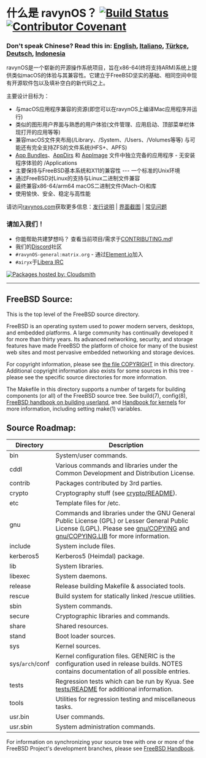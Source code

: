 # 什么是 ravynOS？ [![Build Status](https://api.cirrus-ci.com/github/ravynsoft/ravynos.svg?branch=main)](https://cirrus-ci.com/github/ravynsoft/ravynos) [![Contributor Covenant](https://img.shields.io/badge/Contributor%20Covenant-2.1-4baaaa.svg)](CODE_OF_CONDUCT.md)
### Don't speak Chinese? Read this in: [English](README.md), [Italiano](README.IT.md), [Türkçe](README.TR.md), [Deutsch](README.DE.md), [Indonesia](README.ID.md)

ravynOS是一个崭新的开源操作系统项目，旨在x86-64(终将支持ARM)系统上提供类似macOS的体验与其兼容性。它建立于FreeBSD坚实的基础、相同空间中现有开源软件包以及填补空白的新代码之上。

主要设计目标为：
- 与macOS应用程序兼容的资源(即您可以在ravynOS上编译Mac应用程序并运行)
- 类似的图形用户界面与熟悉的用户体验(文件管理、应用启动、顶部菜单栏体现打开的应用等等)
- 兼容macOS文件夹布局(/Library、/System、/Users、/Volumes等等) 与可能还有完全支持ZFS的文件系统(HFS+、APFS)
- [App Bundles](https://developer.apple.com/documentation/foundation/bundle)、[AppDirs](https://github.com/AppImage/AppImageKit/wiki/AppDir) 和 [AppImage](https://github.com/AppImage) 文件中独立完备的应用程序 - 无安装程序体验的 /Applications
- 主要保持与FreeBSD基本系统和X11的兼容性 --- 一个标准的Unix环境
- 通过FreeBSD对Linux的支持与Linux二进制文件兼容
- 最终兼容x86-64/arm64 macOS二进制文件(Mach-O)和库
- 使用愉快、安全、稳定与高性能

请访问[ravynos.com](https://ravynos.com/)获取更多信息：[发行说明](https://ravynos.com/releases.html) | [界面截图](https://ravynos.com/screenshots.html) | [常见问题](https://ravynos.com/faq.html)

### 请加入我们！

* 你能帮助共建梦想吗？ 查看当前项目/需求于[CONTRIBUTING.md](CONTRIBUTING.md)!
* 我们的[Discord](https://discord.com/invite/8caJbAGNwY)社区
* `#ravynOS-general:matrix.org` - 通过[Element.io](https://app.element.io/#/room/%23ravynOS-general:matrix.org)加入
* `#airyx`于[Libera IRC](https://web.libera.chat/?channel=#airyx)

[![Packages hosted by: Cloudsmith](https://img.shields.io/badge/OSS%20hosting%20by-cloudsmith-blue?logo=cloudsmith&style=flat-square)](https://cloudsmith.com)

---

FreeBSD Source:
---------------
This is the top level of the FreeBSD source directory.

FreeBSD is an operating system used to power modern servers, desktops, and embedded platforms.
A large community has continually developed it for more than thirty years.
Its advanced networking, security, and storage features have made FreeBSD the platform of choice for many of the busiest web sites and most pervasive embedded networking and storage devices.

For copyright information, please see [the file COPYRIGHT](COPYRIGHT) in this directory.
Additional copyright information also exists for some sources in this tree - please see the specific source directories for more information.

The Makefile in this directory supports a number of targets for building components (or all) of the FreeBSD source tree.
See build(7), config(8), [FreeBSD handbook on building userland](https://docs.freebsd.org/en/books/handbook/cutting-edge/#makeworld), and [Handbook for kernels](https://docs.freebsd.org/en/books/handbook/kernelconfig/) for more information, including setting make(1) variables.

Source Roadmap:
---------------
| Directory | Description |
| --------- | ----------- |
| bin | System/user commands. |
| cddl | Various commands and libraries under the Common Development and Distribution License. |
| contrib | Packages contributed by 3rd parties. |
| crypto | Cryptography stuff (see [crypto/README](crypto/README)). |
| etc | Template files for /etc. |
| gnu | Commands and libraries under the GNU General Public License (GPL) or Lesser General Public License (LGPL). Please see [gnu/COPYING](gnu/COPYING) and [gnu/COPYING.LIB](gnu/COPYING.LIB) for more information. |
| include | System include files. |
| kerberos5 | Kerberos5 (Heimdal) package. |
| lib | System libraries. |
| libexec | System daemons. |
| release | Release building Makefile & associated tools. |
| rescue | Build system for statically linked /rescue utilities. |
| sbin | System commands. |
| secure | Cryptographic libraries and commands. |
| share | Shared resources. |
| stand | Boot loader sources. |
| sys | Kernel sources. |
| sys/`arch`/conf | Kernel configuration files. GENERIC is the configuration used in release builds. NOTES contains documentation of all possible entries. |
| tests | Regression tests which can be run by Kyua.  See [tests/README](tests/README) for additional information. |
| tools | Utilities for regression testing and miscellaneous tasks. |
| usr.bin | User commands. |
| usr.sbin | System administration commands. |

For information on synchronizing your source tree with one or more of the FreeBSD Project's development branches, please see [FreeBSD Handbook](https://docs.freebsd.org/en/books/handbook/cutting-edge/#current-stable).

